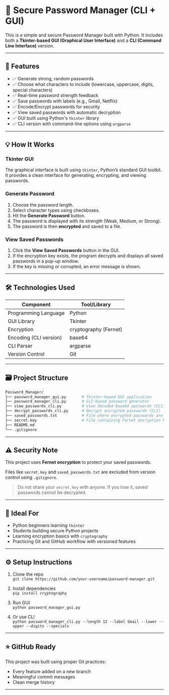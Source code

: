 # 🔐 Secure Password Manager (CLI + GUI)

This is a simple and secure Password Manager built with Python. It includes both a **Tkinter-based GUI (Graphical User Interface)** and a **CLI (Command Line Interface)** version.

---

## 📌 Features

* ✅ Generate strong, random passwords
* ✅ Choose what characters to include (lowercase, uppercase, digits, special characters)
* ✅ Real-time password strength feedback
* ✅ Save passwords with labels (e.g., Gmail, Netflix)
* ✅ Encode/Encrypt passwords for security
* ✅ View saved passwords with automatic decryption
* ✅ GUI built using Python's `tkinter` library
* ✅ CLI version with command-line options using `argparse`

---

## 💡 How It Works

### Tkinter GUI

The graphical interface is built using `tkinter`, Python’s standard GUI toolkit. It provides a clean interface for generating, encrypting, and viewing passwords.

### Generate Password

1. Choose the password length.
2. Select character types using checkboxes.
3. Hit the **Generate Password** button.
4. The password is displayed with its strength (Weak, Medium, or Strong).
5. The password is then **encrypted** and saved to a file.

### View Saved Passwords

1. Click the **View Saved Passwords** button in the GUI.
2. If the encryption key exists, the program decrypts and displays all saved passwords in a pop-up window.
3. If the key is missing or corrupted, an error message is shown.

---

## 🛠️ Technologies Used

| Component | Tool/Library |
|----------|--------------|
| Programming Language | Python |
| GUI Library | Tkinter |
| Encryption | cryptography (Fernet) |
| Encoding (CLI version) | base64 |
| CLI Parser | argparse |
| Version Control | Git |

---

## 🗃️ Project Structure

```bash
Password_Manager/
├── password_manager_gui.py       # Tkinter-based GUI application
├── password_manager_cli.py       # CLI-based password generator
├── view_passwords_cli.py         # View decoded Base64 passwords (CLI)
├── decrypt_passwords_cli.py      # Decrypt encrypted passwords (CLI)
├── saved_passwords.txt           # File where encrypted passwords are saved
├── secret.key                    # File containing Fernet encryption key
├── README.md
└── .gitignore
```

---

## ⚠️ Security Note

This project uses **Fernet encryption** to protect your saved passwords.

Files like `secret.key` and `saved_passwords.txt` are excluded from version control using `.gitignore`.

> Do not share your `secret.key` with anyone. If you lose it, saved passwords cannot be decrypted.

---

## 🧠 Ideal For

- Python beginners learning `tkinter`
- Students building secure Python projects
- Learning encryption basics with `cryptography`
- Practicing Git and GitHub workflow with versioned features

---

## ⚙️ Setup Instructions

1. Clone the repo  
   `git clone https://github.com/your-username/password-manager.git`

2. Install dependencies  
   `pip install cryptography`

3. Run GUI  
   `python password_manager_gui.py`

4. Or use CLI  
   `python password_manager_cli.py --length 12 --label Gmail --lower --upper --digits --specials`

---

## ⭐ GitHub Ready

This project was built using proper Git practices:

* Every feature added on a new branch
* Meaningful commit messages
* Clean merge history

---